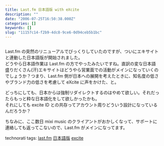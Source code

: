 ```yaml
---
title: Last.fm 日本語版 with eXcite
description: ""
date: "2006-07-25T16:50:38.000Z"
categories: []
keywords: []
slug: "11157c14-f2b9-4dc8-9ce6-0d94ceb5b1bc"
---
```

![]()

Last.fm の突然のリニューアルでびっくりしていたのですが、ついにエキサイトと連動した日本語版が開始されました。  
どうやら日本語作業は Last.fm の方でやったみたいですね。直訳の変な日本語盛りだくさん(汗)エキサイトはどうやら営業面での活動がメインになっていくのでしょうか？つまり、Last.fm 側が日本への展開を考えたときに、知名度の低さやブランド力の低さを考慮して eXcite に声をかけた、と。

どっちにしても、日本からは強制リダイレクトするのはやめて欲しい。それだったらもっと粋な日本語化をして欲しかったかも。  
それにしても excite ID との共存ってアカウント周りどういう設計になっているんだろうか？

ちなみに、ここ数日 mixi music のクライアントがおかしくなって、サポートに連絡しても返ってこないので、Last.fm がメインになってます。

technorati tags: [last.fm](http://technorati.jp/tag/last.fm) [日本語版](http://technorati.jp/tag/%E6%97%A5%E6%9C%AC%E8%AA%9E%E7%89%88) [excite](http://technorati.jp/tag/excite)
